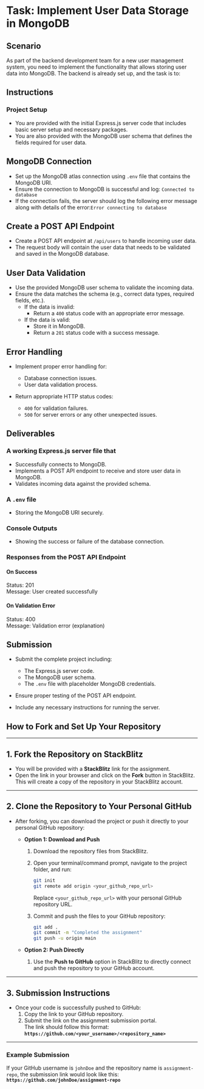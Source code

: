 # Task: Implement User Data Storage in MongoDB

## Scenario

As part of the backend development team for a new user management system, you need to implement the functionality that allows storing user data into MongoDB. The backend is already set up, and the task is to:

## Instructions

### Project Setup

- You are provided with the initial Express.js server code that includes basic server setup and necessary packages.
- You are also provided with the MongoDB user schema that defines the fields required for user data.

## MongoDB Connection

- Set up the MongoDB atlas connection using `.env` file that contains the MongoDB URI.
- Ensure the connection to MongoDB is successful and log:
  `Connected to database`
- If the connection fails, the server should log the following error message along with details of the error:`Error connecting to database`

## Create a POST API Endpoint

- Create a POST API endpoint at `/api/users` to handle incoming user data.
- The request body will contain the user data that needs to be validated and saved in the MongoDB database.

## User Data Validation

- Use the provided MongoDB user schema to validate the incoming data.
- Ensure the data matches the schema (e.g., correct data types, required fields, etc.).
  - If the data is invalid:
    - Return a `400` status code with an appropriate error message.
  - If the data is valid:
    - Store it in MongoDB.
    - Return a `201` status code with a success message.

## Error Handling

- Implement proper error handling for:

  - Database connection issues.
  - User data validation process.

- Return appropriate HTTP status codes:
  - `400` for validation failures.
  - `500` for server errors or any other unexpected issues.

## Deliverables

### A working Express.js server file that

- Successfully connects to MongoDB.
- Implements a POST API endpoint to receive and store user data in MongoDB.
- Validates incoming data against the provided schema.

### A `.env` file

- Storing the MongoDB URI securely.

### Console Outputs

- Showing the success or failure of the database connection.

### Responses from the POST API Endpoint

#### On Success

Status: 201  
Message: User created successfully

#### On Validation Error

Status: 400  
Message: Validation error (explanation)

## Submission

- Submit the complete project including:

  - The Express.js server code.
  - The MongoDB user schema.
  - The `.env` file with placeholder MongoDB credentials.

- Ensure proper testing of the POST API endpoint.

- Include any necessary instructions for running the server.

## **How to Fork and Set Up Your Repository**

---

## **1. Fork the Repository on StackBlitz**

- You will be provided with a **StackBlitz** link for the assignment.
- Open the link in your browser and click on the **Fork** button in StackBlitz.  
  This will create a copy of the repository in your StackBlitz account.

---

## **2. Clone the Repository to Your Personal GitHub**

- After forking, you can download the project or push it directly to your personal GitHub repository:

  - **Option 1: Download and Push**

    1. Download the repository files from StackBlitz.
    2. Open your terminal/command prompt, navigate to the project folder, and run:

       ```bash
       git init
       git remote add origin <your_github_repo_url>
       ```

       Replace `<your_github_repo_url>` with your personal GitHub repository URL.

    3. Commit and push the files to your GitHub repository:

       ```bash
       git add .
       git commit -m "Completed the assignment"
       git push -u origin main
       ```

  - **Option 2: Push Directly**
    1. Use the **Push to GitHub** option in StackBlitz to directly connect and push the repository to your GitHub account.

---

## **3. Submission Instructions**

- Once your code is successfully pushed to GitHub:
  1. Copy the link to your GitHub repository.
  2. Submit the link on the assignment submission portal.  
     The link should follow this format:  
     **`https://github.com/<your_username>/<repository_name>`**

---

### **Example Submission**

If your GitHub username is `johnDoe` and the repository name is `assignment-repo`, the submission link would look like this:  
**`https://github.com/johnDoe/assignment-repo`**
